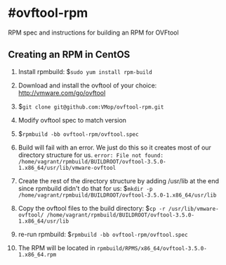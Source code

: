 #ovftool-rpm
===========

RPM spec and instructions for building an RPM for OVFtool


## Creating an RPM in CentOS


1. Install rpmbuild: $`sudo yum install rpm-build `

2. Download and install the ovftool of your choice: [http://vmware.com/go/ovftool
](http://vmware.com/go/ovftool)

3. $`git clone git@github.com:VMop/ovftool-rpm.git`

4. Modify ovftool spec to match version

5. $`rpmbuild -bb ovftool-rpm/ovftool.spec`

6. Build will fail with an error. We just do this so it creates most of our directory structure for us. `
error: File not found: /home/vagrant/rpmbuild/BUILDROOT/ovftool-3.5.0-1.x86_64/usr/lib/vmware-ovftool
`

7. Create the rest of the directory structure by adding /usr/lib at the end since rpmbuild didn't do that for us: $`mkdir -p /home/vagrant/rpmbuild/BUILDROOT/ovftool-3.5.0-1.x86_64/usr/lib`

8. Copy the ovftool files to the build directory: $`cp -r /usr/lib/vmware-ovftool/ /home/vagrant/rpmbuild/BUILDROOT/ovftool-3.5.0-1.x86_64/usr/lib`

9. re-run rpmbuild: $`rpmbuild -bb ovftool-rpm/ovftool.spec`

10. The RPM will be located in `rpmbuild/RPMS/x86_64/ovftool-3.5.0-1.x86_64.rpm`